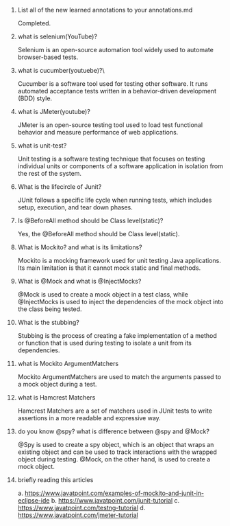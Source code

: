 1. List all of the new learned annotations to your annotations.md

    Completed.

2. what is selenium(YouTube)?

    Selenium is an open-source automation tool widely used to automate browser-based tests.

3. what is cucumber(youtuebe)?\

    Cucumber is a software tool used for testing other software. It runs automated acceptance tests written in a behavior-driven development (BDD) style.

4. what is JMeter(youtube)?

    JMeter is an open-source testing tool used to load test functional behavior and measure performance of web applications.

5. what is unit-test?

    Unit testing is a software testing technique that focuses on testing individual units or components of a software application in isolation from the rest of the system.

6. What is the lifecircle of Junit?

    JUnit follows a specific life cycle when running tests, which includes setup, execution, and tear down phases.

7. Is @BeforeAll method should be Class level(static)?

    Yes, the @BeforeAll method should be Class level(static).

8. What is Mockito? and what is its limitations?

    Mockito is a mocking framework used for unit testing Java applications. Its main limitation is that it cannot mock static and final methods.

9.  What is @Mock and what is @InjectMocks?

    @Mock is used to create a mock object in a test class, while @InjectMocks is used to inject the dependencies of the mock object into the class being tested.

10. What is the stubbing?

    Stubbing is the process of creating a fake implementation of a method or function that is used during testing to isolate a unit from its dependencies.

11. what is Mockito ArgumentMatchers

    Mockito ArgumentMatchers are used to match the arguments passed to a mock object during a test.

12. what is Hamcrest Matchers

    Hamcrest Matchers are a set of matchers used in JUnit tests to write assertions in a more readable and expressive way.

13. do you know @spy? what is difference between @spy and @Mock?

    @Spy is used to create a spy object, which is an object that wraps an existing object and can be used to track interactions with the wrapped object during testing. @Mock, on the other hand, is used to create a mock object.

14. briefly reading this articles

    a. https://www.javatpoint.com/examples-of-mockito-and-junit-in-eclipse-ide
    b. https://www.javatpoint.com/junit-tutorial
    c. https://www.javatpoint.com/testng-tutorial
    d. https://www.javatpoint.com/jmeter-tutorial
